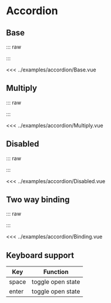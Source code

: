 <script setup lang="ts">
import Base from "../examples/accordion/Base.vue"
import Multiply from "../examples/accordion/Multiply.vue"
import Disabled from "../examples/accordion/Disabled.vue"
import Binding from "../examples/accordion/Binding.vue"
</script>

# Accordion

## Base

::: raw
<div class="preview">
  <Base />
</div>
:::

<<< ../examples/accordion/Base.vue

## Multiply

::: raw
<div class="preview">
  <Multiply />
</div>
:::

<<< ../examples/accordion/Multiply.vue

## Disabled

::: raw
<div class="preview">
  <Disabled />
</div>
:::

<<< ../examples/accordion/Disabled.vue

## Two way binding

::: raw
<div class="preview">
  <Binding />
</div>
:::

<<< ../examples/accordion/Binding.vue

## Keyboard support

| Key   | Function          |
| ----- | ----------------- |
| space | toggle open state |
| enter | toggle open state |



